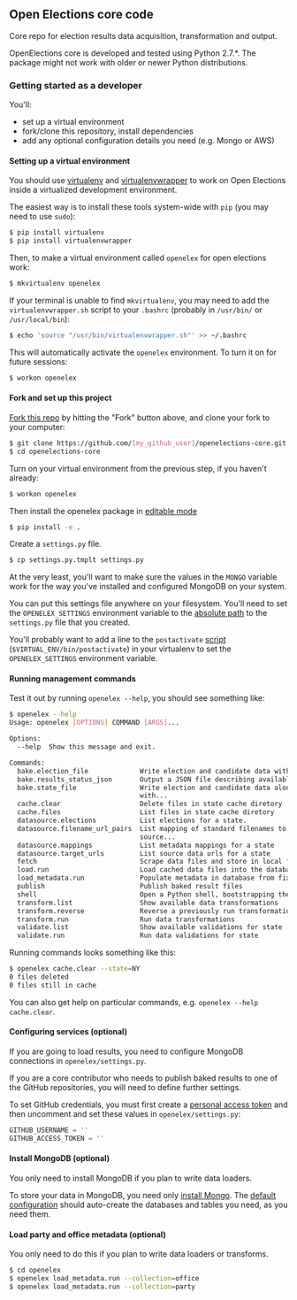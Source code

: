 ## Open Elections core code

Core repo for election results data acquisition, transformation and output.

OpenElections core is developed and tested using Python 2.7.*. The package
might not work with older or newer Python distributions.

### Getting started as a developer

You'll:

* set up a virtual environment
* fork/clone this repository, install dependencies
* add any optional configuration details you need (e.g. Mongo or AWS)

#### Setting up a virtual environment

You should use [virtualenv](http://www.virtualenv.org/en/latest/) and [virtualenvwrapper](http://virtualenvwrapper.readthedocs.org/) to work on Open Elections inside a virtualized development environment.

The easiest way is to install these tools system-wide with `pip` (you may need to use `sudo`):

```bash
$ pip install virtualenv
$ pip install virtualenvwrapper
```

Then, to make a virtual environment called `openelex` for open elections work:

```bash
$ mkvirtualenv openelex
```

If your terminal is unable to find `mkvirtualenv`, you may need to add the `virtualenvwrapper.sh` script to your `.bashrc` (probably in `/usr/bin/` or `/usr/local/bin`):

```bash
$ echo 'source "/usr/bin/virtualenvwrapper.sh"' >> ~/.bashrc
```

This will automatically activate the `openelex` environment. To turn it on for future sessions:

```bash
$ workon openelex
```

#### Fork and set up this project

[Fork this repo](https://help.github.com/articles/fork-a-repo) by hitting the "Fork" button above, and clone your fork to your computer:

```bash
$ git clone https://github.com/[my_github_user]/openelections-core.git
$ cd openelections-core
```

Turn on your virtual environment from the previous step, if you haven't already:

```bash
$ workon openelex
```

Then install the openelex package in [editable mode](http://pip.readthedocs.org/en/latest/reference/pip_install.html#editable-installs)


```bash
$ pip install -e .
```

Create a `settings.py` file.

```bash
$ cp settings.py.tmplt settings.py
```

At the very least, you'll want to make sure the values in the ``MONGO`` variable work for the way you've installed and configured MongoDB on your system.

You can put this settings file anywhere on your filesystem.  You'll need to set the ``OPENELEX_SETTINGS`` environment variable to the [absolute path](http://en.wikipedia.org/wiki/Path_(computing)) to the ``settings.py`` file that you created.

You'll probably want to add a line to the ``postactivate`` [script](http://virtualenvwrapper.readthedocs.org/en/latest/scripts.html) (``$VIRTUAL_ENV/bin/postactivate``) in your virtualenv to set the ``OPENELEX_SETTINGS`` environment variable.

#### Running management commands

Test it out by running `openelex --help`, you should see something like:

```bash
$ openelex --help
Usage: openelex [OPTIONS] COMMAND [ARGS]...

Options:
  --help  Show this message and exit.

Commands:
  bake.election_file             Write election and candidate data with on...
  bake.results_status_json       Output a JSON file describing available...
  bake.state_file                Write election and candidate data along
                                 with...
  cache.clear                    Delete files in state cache diretory
  cache.files                    List files in state cache diretory
  datasource.elections           List elections for a state.
  datasource.filename_url_pairs  List mapping of standard filenames to
                                 source...
  datasource.mappings            List metadata mappings for a state
  datasource.target_urls         List source data urls for a state
  fetch                          Scrape data files and store in local file...
  load.run                       Load cached data files into the database
  load_metadata.run              Populate metadata in database from fixture...
  publish                        Publish baked result files
  shell                          Open a Python shell, bootstrapping the...
  transform.list                 Show available data transformations
  transform.reverse              Reverse a previously run transformation
  transform.run                  Run data transformations
  validate.list                  Show available validations for state
  validate.run                   Run data validations for state
```

Running commands looks something like this:

```bash
$ openelex cache.clear --state=NY
0 files deleted
0 files still in cache
```

You can also get help on particular commands, e.g. `openelex --help cache.clear`.

#### Configuring services (optional)

If you are going to load results, you need to configure MongoDB connections in
`openelex/settings.py`.

If you are a core contributor who needs to publish baked results to one of the GitHub repositories, you will need to define further settings.

To set GitHub credentials, you must first create a [personal access token](https://help.github.com/articles/creating-an-access-token-for-command-line-use) and then uncomment and set these values in `openelex/settings.py`:

```python
GITHUB_USERNAME = ''
GITHUB_ACCESS_TOKEN = ''
```

#### Install MongoDB (optional)

You only need to install MongoDB if you plan to write data loaders.

To store your data in MongoDB, you need only [install Mongo](http://docs.mongodb.org/manual/installation/). The [default configuration](https://github.com/openelections/openelections-core/blob/master/settings.py.tmplt#L7-L20) should auto-create the databases and tables you need, as you need them.

#### Load party and office metadata (optional)

You only need to do this if you plan to write data loaders or transforms.

```bash
$ cd openelex
$ openelex load_metadata.run --collection=office
$ openelex load_metadata.run --collection=party
```
